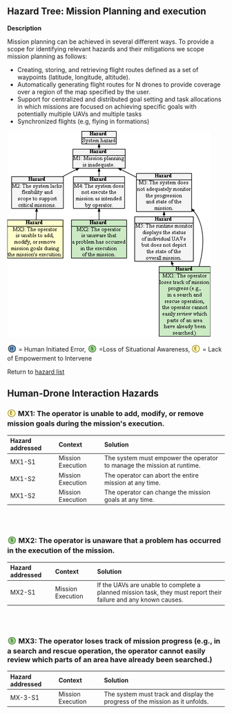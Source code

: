 ## Hazard Tree: Mission Planning and execution

**Description**

Mission planning can be achieved in several different ways. To provide a scope for identifying relevant hazards and their mitigations we scope mission planning as follows:
   * Creating, storing, and retrieving flight routes defined as a set of waypoints (latitude, longitude, altitude).
   * Automatically generating flight routes for N drones to provide coverage over a region of the map specified by the user. 
   * Support for centralized and distributed goal setting and task allocations in which missions are focused on achieving specific goals with potentially multiple UAVs and multiple tasks
   * Synchronized flights (e.g, flying in formations)

[![](figures/missionplanning.png)](#)

<sub>![](icons/h-icon.PNG)</sub> = Human Initiated Error, <sub>![](icons/s-icon.PNG)</sub> =Loss of Situational Awareness, <sub>![](icons/e-icon.PNG)</sub> = Lack of Empowerment to Intervene

Return to [hazard list](../README.md)<br>

## Human-Drone Interaction Hazards 


### <sub>![](icons/e-icon.PNG)</sub>  MX1: The operator is unable to add, modify, or remove mission goals during the mission's execution.
| Hazard addressed | Context | Solution |
|:--|:--|:--|
|MX1-S1|Mission Execution|The system must empower the operator to manage the mission at runtime.|
|MX1-S2|Mission Execution|The operator can abort the entire mission at any time.|
|MX1-S2|Mission Execution|The operator can change the mission goals at any time.|

<br><br>

### <sub>![](icons/s-icon.PNG)</sub>  MX2: The operator is unaware that a problem has occurred in the execution of the mission.
| Hazard addressed | Context | Solution |
|:--|:--|:--|
|MX2-S1|Mission Execution|If the UAVs are unable to complete a planned mission task, they must report their failure and any known causes.|

<br><br>

### <sub>![](icons/s-icon.PNG)</sub>  MX3: The operator loses track of mission progress (e.g., in a search and rescue operation, the operator cannot easily review which parts of an area have already been searched.)
| Hazard addressed | Context | Solution |
|:--|:--|:--|
|MX-3-S1|Mission Execution|The system must track and display the progress of the mission as it unfolds.|
